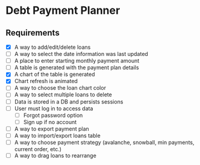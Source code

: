 # Debt Payment Planner

## Requirements

- [x] A way to add/edit/delete loans
- [ ] A way to select the date information was last updated
- [ ] A place to enter starting monthly payment amount
- [ ] A table is generated with the payment plan details
- [x] A chart of the table is generated
- [x] Chart refresh is animated
- [ ] A way to choose the loan chart color
- [ ] A way to select multiple loans to delete
- [ ] Data is stored in a DB and persists sessions
- [ ] User must log in to access data
  - [ ] Forgot password option
  - [ ] Sign up if no account
- [ ] A way to export payment plan
- [ ] A way to import/export loans table
- [ ] A way to choose payment strategy (avalanche, snowball, min payments, current order, etc.)
- [ ] A way to drag loans to rearrange

